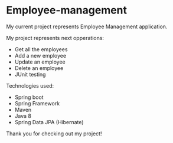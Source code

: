 # Employee-management


My current project represents Employee Management application.

My project represents next opperations:

* Get all the employees
* Add a new employee
* Update an employee
* Delete an employee
* JUnit testing


Technologies used:

* Spring boot
* Spring Framework
* Maven
* Java 8
* Spring Data JPA (Hibernate)

Thank you for checking out my project!

